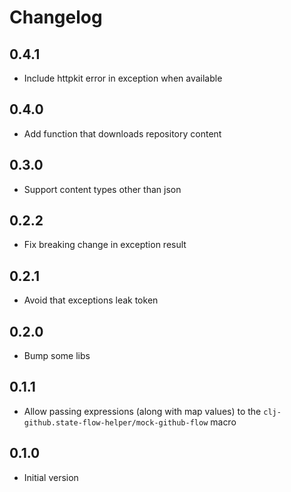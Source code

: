 # Changelog

## 0.4.1

- Include httpkit error in exception when available

## 0.4.0
- Add function that downloads repository content 

## 0.3.0
- Support content types other than json

## 0.2.2
- Fix breaking change in exception result

## 0.2.1
- Avoid that exceptions leak token

## 0.2.0
- Bump some libs

## 0.1.1
- Allow passing expressions (along with map values) to the `clj-github.state-flow-helper/mock-github-flow` macro

## 0.1.0
- Initial version
